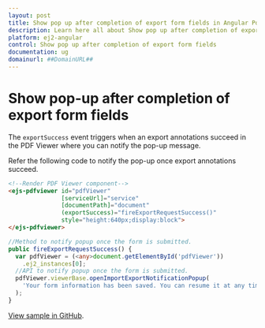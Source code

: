 ```yaml
---
layout: post
title: Show pop up after completion of export form fields in Angular Pdfviewer component | Syncfusion
description: Learn here all about Show pop up after completion of export form fields in Syncfusion Angular Pdfviewer component of Syncfusion Essential JS 2 and more.
platform: ej2-angular
control: Show pop up after completion of export form fields 
documentation: ug
domainurl: ##DomainURL##
---
```


# Show pop-up after completion of export form fields

The `exportSuccess` event triggers when an export annotations succeed in the PDF Viewer where you can notify the pop-up message.

Refer the following code to notify the pop-up once export annotations succeed.

```html
<!--Render PDF Viewer component-->
<ejs-pdfviewer id="pdfViewer"
               [serviceUrl]="service"
               [documentPath]="document"
               (exportSuccess)="fireExportRequestSuccess()"
               style="height:640px;display:block">
</ejs-pdfviewer>
```

```typescript
//Method to notify popup once the form is submitted.
public fireExportRequestSuccess() {
  var pdfViewer = (<any>document.getElementById('pdfViewer'))
    .ej2_instances[0];
  //API to notify popup once the form is submitted.
  pdfViewer.viewerBase.openImportExportNotificationPopup(
    'Your form information has been saved. You can resume it at any times.Form Information Saved'
  );
}

```

[View sample in GitHub](https://github.com/SyncfusionExamples/angular-pdf-viewer-examples/tree/master/Event/Export%20success).